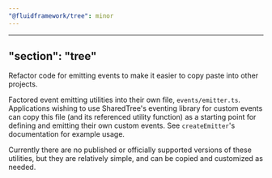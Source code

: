 ```yaml
---
"@fluidframework/tree": minor
---
```

---
"section": "tree"
---
Refactor code for emitting events to make it easier to copy paste into other projects.

Factored event emitting utilities into their own file, `events/emitter.ts`.
Applications wishing to use SharedTree's eventing library for custom events can copy this file (and its referenced utility function) as a starting point for defining and emitting their own custom events.
See `createEmitter`'s documentation for example usage.

Currently there are no published or officially supported versions of these utilities, but they are relatively simple, and can be copied and customized as needed.
